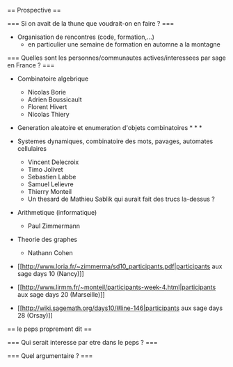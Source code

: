 == Prospective ==

=== Si on avait de la thune que voudrait-on en faire ? ===
  * Organisation de rencontres (code, formation,...)
    * en particulier une semaine de formation en automne a la montagne


=== Quelles sont les personnes/communautes actives/interessees par sage en France ? ===
  * Combinatoire algebrique
    * Nicolas Borie
    * Adrien Boussicault
    * Florent Hivert
    * Nicolas Thiery
  * Generation aleatoire et enumeration d'objets combinatoires
    * 
    * 
    * 
  * Systemes dynamiques, combinatoire des mots, pavages, automates cellulaires
    * Vincent Delecroix
    * Timo Jolivet
    * Sebastien Labbe
    * Samuel Lelievre
    * Thierry Monteil
    * Un thesard de Mathieu Sablik qui aurait fait des trucs la-dessus ?
  * Arithmetique (informatique)
    * Paul Zimmermann
  * Theorie des graphes
    * Nathann Cohen

  * [[http://www.loria.fr/~zimmerma/sd10_participants.pdf|participants aux sage days 10 (Nancy)]]
  * [[http://www.lirmm.fr/~monteil/participants-week-4.html|participants aux sage days 20 (Marseille)]]
  * [[http://wiki.sagemath.org/days10/#line-146|participants aux sage days 28 (Orsay)]]



== le peps proprement dit ==

=== Qui serait interesse par etre dans le peps ? ===

=== Quel argumentaire ? ===
